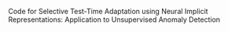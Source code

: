 Code for Selective Test-Time Adaptation using Neural Implicit Representations: Application to Unsupervised Anomaly Detection